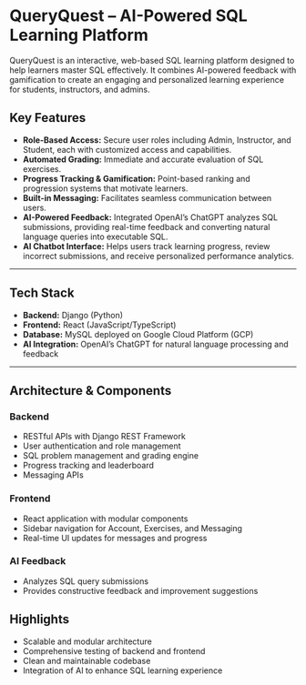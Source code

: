 # QueryQuest – AI-Powered SQL Learning Platform

QueryQuest is an interactive, web-based SQL learning platform designed to help learners master SQL effectively. It combines AI-powered feedback with gamification to create an engaging and personalized learning experience for students, instructors, and admins.

## Key Features

- **Role-Based Access:** Secure user roles including Admin, Instructor, and Student, each with customized access and capabilities.
- **Automated Grading:** Immediate and accurate evaluation of SQL exercises.
- **Progress Tracking & Gamification:** Point-based ranking and progression systems that motivate learners.
- **Built-in Messaging:** Facilitates seamless communication between users.
- **AI-Powered Feedback:** Integrated OpenAI’s ChatGPT analyzes SQL submissions, providing real-time feedback and converting natural language queries into executable SQL.
- **AI Chatbot Interface:** Helps users track learning progress, review incorrect submissions, and receive personalized performance analytics.

---

## Tech Stack

- **Backend:** Django (Python)
- **Frontend:** React (JavaScript/TypeScript)
- **Database:** MySQL deployed on Google Cloud Platform (GCP)
- **AI Integration:** OpenAI’s ChatGPT for natural language processing and feedback

---

## Architecture & Components

### Backend

- RESTful APIs with Django REST Framework
- User authentication and role management
- SQL problem management and grading engine
- Progress tracking and leaderboard
- Messaging APIs

### Frontend

- React application with modular components
- Sidebar navigation for Account, Exercises, and Messaging
- Real-time UI updates for messages and progress

### AI Feedback

- Analyzes SQL query submissions
- Provides constructive feedback and improvement suggestions

## Highlights

- Scalable and modular architecture
- Comprehensive testing of backend and frontend
- Clean and maintainable codebase
- Integration of AI to enhance SQL learning experience

